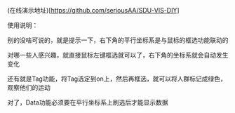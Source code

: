 (在线演示地址)[https://github.com/seriousAA/SDU-VIS-DIY]

使用说明：

别的没啥可说的，就是提示一下，右下角的平行坐标系是与鼠标的框选功能联动的

对哪一些人感兴趣，就直接鼠标左键框选就可以了，右下角的坐标系就会自动发生变化

还有就是Tag功能，将Tag选定到on上，然后再框选，就可以将人群标记成绿色，观察他们的运动

对了，Data功能必须要在平行坐标系上刷选后才能显示数据
